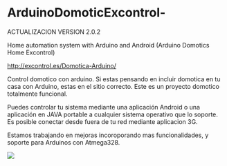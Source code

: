 ArduinoDomoticExcontrol- 
========================
ACTUALIZACION VERSION 2.0.2

Home automation system with Arduino and Android (Arduino Domotics Home Excontrol) 

http://excontrol.es/Domotica-Arduino/

Control domotico con arduino.
Si estas pensando en incluir domotica en tu casa con Arduino, estas en el sitio correcto. Este es un proyecto domotico totalmente funcional.

Puedes controlar tu sistema mediante una aplicación Android o una aplicación en JAVA portable a cualquier sistema operativo que lo soporte. Es posible conectar desde fuera de tu red mediante aplicacion 3G.

Estamos trabajando en mejoras incoroporando mas funcionalidades, y soporte para Arduinos con Atmega328.

![](http://domotica-arduino.es/wp-content/uploads/2014/09/V2-300x215.png)





